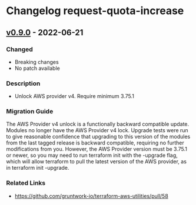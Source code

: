 # Changelog request-quota-increase

## [v0.9.0](https://github.com/gruntwork-io/terraform-aws-utilities/releases/tag/v0.9.0) - 2022-06-21

### Changed
- Breaking changes
- No patch available

### Description
- Unlock AWS provider v4. Require minimum 3.75.1

### Migration Guide

The AWS Provider v4 unlock is a functionally backward compatible update. Modules no longer have the 
AWS Provider v4 lock. Upgrade tests were run to give reasonable confidence that upgrading to this 
version of the modules from the last tagged release is backward compatible, requiring no further 
modifications from you. However, the AWS Provider version must be 3.75.1 or newer, so you may need to 
run terraform init with the -upgrade flag, which will allow terraform to pull the latest version of 
the AWS provider, as in terraform init -upgrade.

### Related Links
- https://github.com/gruntwork-io/terraform-aws-utilities/pull/58
